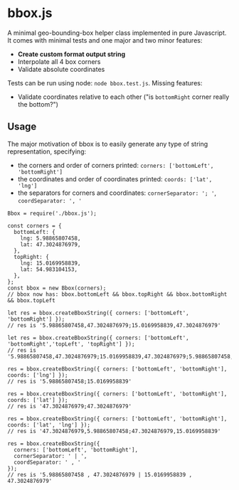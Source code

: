 # bbox.js

A minimal geo-bounding-box helper class implemented in pure Javascript. It comes with minimal tests and one major and two minor features:

* __Create custom format output string__
* Interpolate all 4 box corners
* Validate absolute coordinates

Tests can be run using node: `node bbox.test.js`. Missing features:

* Validate coordinates relative to each other ("is `bottomRight` corner really the bottom?")

## Usage

The major motivation of bbox is to easily generate any type of string representation, specifying:

* the corners and order of corners printed: `corners: ['bottomLeft', 'bottomRight']`
* the coordinates and order of coordinates printed: `coords: ['lat', 'lng']`
* the separators for corners and coordinates: `cornerSeparator: '; '`, `coordSeparator: ', '`

```
Bbox = require('./bbox.js');

const corners = {
  bottomLeft: {
    lng: 5.98865807458,
    lat: 47.3024876979,
  },
  topRight: {
    lng: 15.0169958839,
    lat: 54.983104153,
  },
};
const bbox = new Bbox(corners);
// bbox now has: bbox.bottomLeft && bbox.topRight && bbox.bottomRight && bbox.topLeft

let res = bbox.createBboxString({ corners: ['bottomLeft', 'bottomRight'] });
// res is '5.98865807458,47.3024876979;15.0169958839,47.3024876979'

let res = bbox.createBboxString({ corners: ['bottomLeft', 'bottomRight','topLeft', 'topRight'] });
// res is '5.98865807458,47.3024876979;15.0169958839,47.3024876979;5.98865807458,54.983104153;15.0169958839,54.983104153'

res = bbox.createBboxString({ corners: ['bottomLeft', 'bottomRight'], coords: ['lng'] });
// res is '5.98865807458;15.0169958839'

res = bbox.createBboxString({ corners: ['bottomLeft', 'bottomRight'], coords: ['lat'] });
// res is '47.3024876979;47.3024876979'

res = bbox.createBboxString({ corners: ['bottomLeft', 'bottomRight'], coords: ['lat', 'lng'] });
// res is '47.3024876979,5.98865807458;47.3024876979,15.0169958839'

res = bbox.createBboxString({
  corners: ['bottomLeft', 'bottomRight'],
  cornerSeparator: ' | ',
  coordSeparator: ' , '
});
// res is '5.98865807458 , 47.3024876979 | 15.0169958839 , 47.3024876979'
```

